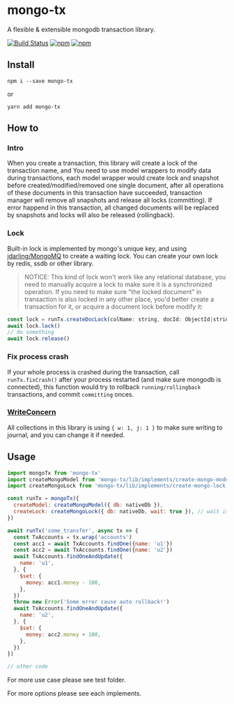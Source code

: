 # mongo-tx
A flexible &amp; extensible mongodb transaction library.

[![Build Status](https://travis-ci.org/zaaack/mongo-tx.svg?branch=master)](https://travis-ci.org/zaaack/mongo-tx) [![npm](https://img.shields.io/npm/v/mongo-tx.svg)]() [![npm](https://img.shields.io/npm/dm/mongo-tx.svg)]()
## Install

`npm i --save mongo-tx`

or

`yarn add mongo-tx`

## How to

### Intro
When you create a transaction, this library will create a lock of the transaction name, and You need to use model wrappers to modify data during transactions, each model wrapper would create lock and snapshot before created/modified/removed one single document, after all operations of these documents in this transaction have succeeded, transaction manager will remove all snapshots and release all locks (committing). If error happend in this transaction, all changed documents will be replaced by snapshots and locks will also be released (rollingback).

### Lock
Built-in lock is implemented by mongo's unique key, and using [jdarling/MongoMQ](https://github.com/jdarling/MongoMQ) to create a waiting lock. You can create your own lock by redis, ssdb or other library.
> NOTICE: This kind of lock won't work like any relational database, you need to manually acquire a lock to make sure it is a synchronized operation. If you need to make sure "the locked document" in transaction is also locked in any other place, you'd better create a transaction for it, or acquire a document lock before modify it:
```js
const lock = runTx.createDocLock(colName: string, docId: ObjectId|string)
await lock.lock()
// do something
await lock.release()
```

### Fix process crash
If your whole process is crashed during the transaction, call `runTx.fixCrash()` after your process restarted (and make sure mongodb is connected), this function would try to rollback `running/rollingback` transactions, and commit `committing` onces.

### [WriteConcern](https://docs.mongodb.com/manual/reference/write-concern/)
All collections in this library is using `{ w: 1, j: 1 }` to make sure writing to journal, and you can change it if needed.

## Usage
```js
import mongoTx from 'mongo-tx'
import createMongoModel from 'mongo-tx/lib/implements/create-mongo-model'
import createMongoLock from 'mongo-tx/lib/implements/create-mongo-lock'

const runTx = mongoTx({
  createModel: createMongoModel({ db: nativeDb }),
  createLock: createMongoLock({ db: nativeDb, wait: true }), // wait is true: wait until current release is release instead of throw an error
})

await runTx('some_transfer', async tx => {
  const TxAccounts = tx.wrap('accounts')
  const acc1 = await TxAccounts.findOne({name: 'u1'})
  const acc2 = await TxAccounts.findOne({name: 'u2'})
  await TxAccounts.findOneAndUpdate({
    name: 'u1',
  }, {
    $set: {
      money: acc1.money - 100,
    },
  })
  throw new Error('Some error cause auto rollback!')
  await TxAccounts.findOneAndUpdate({
    name: 'u2',
  }, {
    $set: {
      money: acc2.money + 100,
    },
  })
})

// other code
```

For more use case please see test folder.

For more options  please see each implements.

